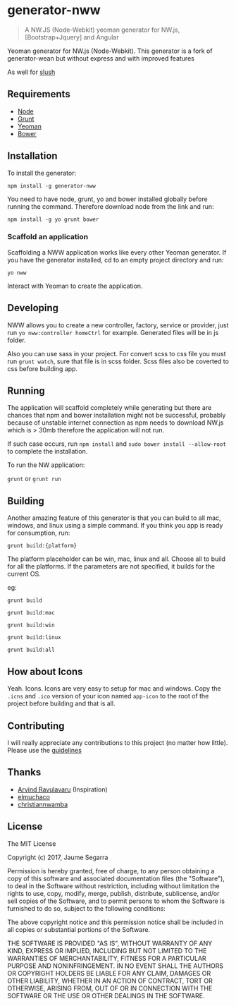 generator-nww
================================
>A NW.JS (Node-Webkit) yeoman generator for NW.js, [Bootstrap+Jquery] and Angular 

Yeoman generator for NW.js (Node-Webkit). This generator is a fork of generator-wean but without express and with improved features

As well for [slush](https://www.npmjs.com/package/slush-nww)


## Requirements
* [Node](https://nodejs.org)
* [Grunt](http://gruntjs.com/)
* [Yeoman](http://yeoman.io/)
* [Bower](http://bower.io/)

## Installation
To install the generator:

`npm install -g generator-nww`

You need to have node, grunt, yo and bower installed globally before running the command. Therefore download node from the link and run:

`npm install -g yo grunt bower`

### Scaffold an application
Scaffolding a NWW application works like every other Yeoman generator. If you have the generator installed, cd to an empty project directory and run:

`yo nww`

Interact with Yeoman to create the application.

## Developing
NWW allows you to create a new controller, factory, service or provider, just run `yo nww:controller homeCtrl` for example. Generated files will be in js folder.

Also you can use sass in your project. For convert scss to css file you must run `grunt watch`, sure that file is in scss folder. Scss files also be coverted to css before building app.

## Running
The application will scaffold completely while generating but there are chances that npm and bower installation might not be successful, probably because of unstable internet connection as npm needs to download NW.js which is > 30mb therefore the application will not run.

If such case occurs, run `npm install` and `sudo bower install --allow-root` to complete the installation.

To run the NW application:

`grunt` or `grunt run`

## Building
Another amazing feature of this generator is that you can build to all mac, windows, and linux using a simple command. If you think you app is ready for consumption, run:

`grunt build:{platform}`

The platform placeholder can be win, mac, linux and all. Choose all to build for all the platforms. If the parameters are not specified, it builds for the current OS.

eg: 

`grunt build`

`grunt build:mac`

`grunt build:win`

`grunt build:linux`

`grunt build:all`


## How about Icons
Yeah. Icons. Icons are very easy to setup for mac and windows. Copy the `.icns` and `.ico` version of your icon named `app-icon` to the root of the project before building and that is all.

## Contributing
I will really appreciate any contributions to this project (no matter how little). Please use the [guidelines](https://github.com/christiannwamba/generator-wean/blob/master/CONTRIBUTING.md)

## Thanks
* [Arvind Ravulavaru](https://github.com/arvindr21/slush-wean) (Inspiration)
* [elmuchaco](http://stackoverflow.com/a/22476910)
* [christiannwamba](https://github.com/christiannwamba)


## License 

The MIT License

Copyright (c) 2017, Jaume Segarra

Permission is hereby granted, free of charge, to any person
obtaining a copy of this software and associated documentation
files (the "Software"), to deal in the Software without
restriction, including without limitation the rights to use,
copy, modify, merge, publish, distribute, sublicense, and/or sell
copies of the Software, and to permit persons to whom the
Software is furnished to do so, subject to the following
conditions:

The above copyright notice and this permission notice shall be
included in all copies or substantial portions of the Software.

THE SOFTWARE IS PROVIDED "AS IS", WITHOUT WARRANTY OF ANY KIND,
EXPRESS OR IMPLIED, INCLUDING BUT NOT LIMITED TO THE WARRANTIES
OF MERCHANTABILITY, FITNESS FOR A PARTICULAR PURPOSE AND
NONINFRINGEMENT. IN NO EVENT SHALL THE AUTHORS OR COPYRIGHT
HOLDERS BE LIABLE FOR ANY CLAIM, DAMAGES OR OTHER LIABILITY,
WHETHER IN AN ACTION OF CONTRACT, TORT OR OTHERWISE, ARISING
FROM, OUT OF OR IN CONNECTION WITH THE SOFTWARE OR THE USE OR
OTHER DEALINGS IN THE SOFTWARE.
